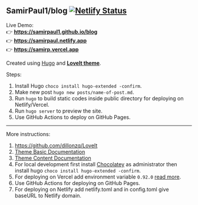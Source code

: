 ## SamirPaul1/blog [![Netlify Status](https://api.netlify.com/api/v1/badges/b2fde2d8-bfe0-4d04-851e-7a528c86808e/deploy-status)](https://app.netlify.com/sites/samirpaul/deploys)

Live Demo: \
👉 **https://samirpaul1.github.io/blog** \
👉 **https://samirpaul.netlify.app**  \
👉 **https://samirp.vercel.app**

Created using [Hugo](https://gohugo.io/getting-started/installing/#scoop-windows) and [**LoveIt theme**](https://github.com/dillonzq/LoveIt).

Steps:
1. Install Hugo ```choco install hugo-extended -confirm```.
2. Make new post ```hugo new posts/name-of-post.md```.
3. Run ```hugo``` to build static codes inside public directory for deploying on Netlify/Vercel.
4. Run ```hugo server``` to preview the site. 
5. Use GitHub Actions to deploy on GitHub Pages.

---

More instructions:
1. https://github.com/dillonzq/LoveIt
2. [Theme Basic Documentation](https://hugoloveit.com/theme-documentation-basics/)
3. [Theme Content Documentation](https://hugoloveit.com/theme-documentation-content/)
4. For local development first install [Chocolatey](https://docs.chocolatey.org/en-us/choco/setup#install-from-powershell-v3) as administrator then install hugo ```choco install hugo-extended -confirm```.
5. For deploying on Vercel add environment variable ```0.92.0``` [read more](https://github.com/vercel/vercel/discussions/5834#discussioncomment-2544322).
6. Use GitHub Actions for deploying on GitHub Pages.
7. For deploying on Netlify add netlify.toml and in config.toml give baseURL to Netlify domain.
